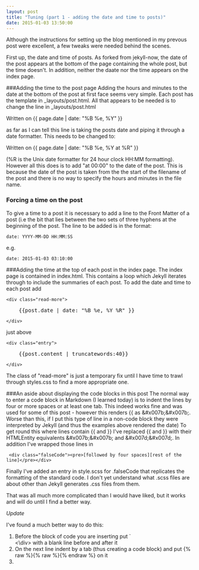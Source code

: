 ```yaml
---
layout: post
title: "Tuning (part 1 - adding the date and time to posts)"
date: 2015-01-03 13:50:00
---
```


Although the instructions for setting up the blog mentioned in my prevous post were excellent, a few tweaks were needed behind the scenes.

First up, the date and time of posts.  As forked from jekyll-now, the date of the post appears at the bottom of the page containing the whole post, but the time doesn't. In addition, neither the daate nor the time appears on the index page.

###Adding the time to the post page
Adding the hours and minutes to the date at the bottom of the post at first face seems very simple.  Each post has the template in _layouts/post.html.  All that appears to be needed is to change the line in _layouts/post.html

<div class="falseCode">Written on &#x007b;&#x007b;  page.date | date: "%B %e, %Y" &#x007d;&#x007d;</div>

as far as I can tell this line is taking the posts date and piping it through a date formatter.  This needs to be changed to:  

<div class="falseCode">Written on &#x007b;&#x007b; page.date | date: "%B %e, %Y at %R" &#x007d;&#x007d;</div> 

    

(%R is the Unix date formatter for 24 hour clock HH:MM formatting).  However all this does is to add "at 00:00" to the date of the post.  This is because the date of the post is taken from the the start of the filename of the post and there is no way to specify the hours and minutes in the file name.

### Forcing a time on the post
To give a time to a post it is necessary to add a line to the Front Matter of a post (i.e the bit that lies between the two sets of three hyphens at the beginning of the post.  The line to be added is in the format:

    date: YYYY-MM-DD HH:MM:SS

e.g.

    date: 2015-01-03 03:10:00

###Adding the time at the top of each post in the index page.
The index page is contained in index.html.  This contains a loop which Jekyll iterates through to include the summaries of each post.  To add the date and time to each post add

    <div class="read-more">
    
   <div class="falseCode"><pre>    &#x007b;&#x007b;post.date | date: "%B %e, %Y %R" &#x007d;&#x007d;</pre>

    </div>
        
just above

    <div class="entry">

<div class="falseCode"><pre>    &#x007b;&#x007b;post.content | truncatewords:40&#x007d;&#x007d;</pre></div>

    </div>
    
The class of "read-more" is just a temporary fix until I have time to trawl through styles.css to find a more appropriate one.

###An aside about displaying the code blocks in this post
The normal way to enter a code block in Markdown (I learned today) is to indent the lines by four or more spaces or at least one tab.  This indeed works fine and was used for some of this post - however this renders <span class="falseCode">&#x007b;&#x007b;</span> as <span class="falseCode">&amp;#x007b;&amp;#x007b;</span>.  Worse than this, if I put this type of line in a non-code block they were interpreted by Jekyll (and thus the examples above rendered the date)
To get round this where lines contain <span class="falseCode">&#x007b;&#x007b;</span> and <span class="falseCode">&#x007d;&#x007d;</span> I've replaced <span class="falseCode">&#x007b;&#x007b;</span> and <span class="falseCode">&#x007d;&#x007d;</span>  with their HTMLEntity equivalents <span class="falseCode">&amp;#x007b;&amp;#x007b;</span> and <span class="falseCode">&amp;#x007d;&amp;#x007d;</span>.  In addition I've wrapped those lines in 
   
     <div class="falseCode"><pre>[followed by four spaces][rest of the line]</pre></div>
     
Finally I've added an entry in style.scss for <span class="falseCode"> .falseCode </span> that replicates the formatting of the standard <span class="falseCode">code</span>. I don't yet understand what .scss files are about other than Jekyll generates .css files from them.

That was all much more complicated than I would have liked, but it works and will do until I find a better way.

*Update*

I've found a much better way to do this:
1. Before the block of code you are inserting put `<div><\div> with a blank line before and after it
2. On the next line indent by a tab (thus creating a code block) and put {% raw %}{% raw %}{% endraw %} on it
3. 

